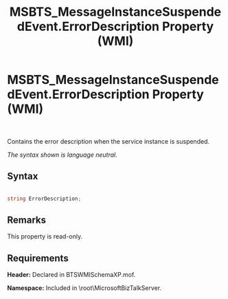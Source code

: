 ﻿---
title: MSBTS_MessageInstanceSuspendedEvent.ErrorDescription Property (WMI)
TOCTitle: MSBTS_MessageInstanceSuspendedEvent.ErrorDescription Property (WMI)
ms:assetid: b17761d4-a085-4147-befc-75e119072101
ms:mtpsurl: https://msdn.microsoft.com/en-us/library/Aa578142(v=BTS.80)
ms:contentKeyID: 51530552
ms.date: 08/30/2017
mtps_version: v=BTS.80
---

# MSBTS\_MessageInstanceSuspendedEvent.ErrorDescription Property (WMI)

 

Contains the error description when the service instance is suspended.

*The syntax shown is language neutral.*

## Syntax

```C#
  
string ErrorDescription;  
```

## Remarks

This property is read-only.

## Requirements

**Header:** Declared in BTSWMISchemaXP.mof.

**Namespace:** Included in \\root\\MicrosoftBizTalkServer.

